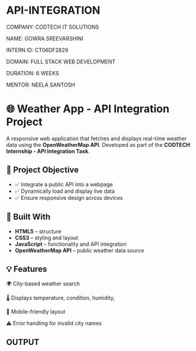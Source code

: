 # API-INTEGRATION
COMPANY: CODTECH IT SOLUTIONS

NAME: GOWRA SREEVARSHINI

INTERN ID: CT06DF2829

DOMAIN: FULL STACK WEB DEVELOPMENT

DURATION: 6 WEEKS

MENTOR: NEELA SANTOSH


# 🌐 Weather App - API Integration Project

A responsive web application that fetches and displays real-time weather data using the **OpenWeatherMap API**. Developed as part of the **CODTECH Internship - API Integration Task**.

## 📌 Project Objective

- ✅ Integrate a public API into a webpage
- ✅ Dynamically load and display live data
- ✅ Ensure responsive design across devices


## 🔧 Built With

- **HTML5** – structure
- **CSS3** – styling and layout
- **JavaScript** – functionality and API integration
- **OpenWeatherMap API** – public weather data source


## 💡 Features
🌍 City-based weather search
 
🌡 Displays temperature, condition, humidity, 

📱 Mobile-friendly layout

⚠️ Error handling for invalid city names

## OUTPUT



